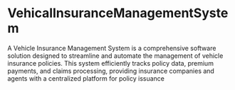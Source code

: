 # VehicalInsuranceManagementSystem
A Vehicle Insurance Management System is a comprehensive software solution designed to streamline and automate the management of vehicle insurance policies. This system efficiently tracks policy data, premium payments, and claims processing, providing insurance companies and agents with a centralized platform for policy issuance
